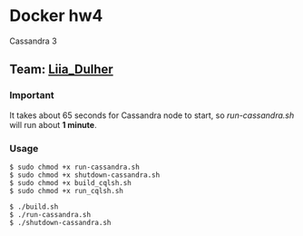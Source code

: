 # Docker hw4
Cassandra 3

## Team: [Liia_Dulher](https://github.com/LiiaDulher)

### Important
It takes about 65 seconds for Cassandra node to start, so <i>run-cassandra.sh</i> will run about <b>1 minute</b>.

### Usage
````
$ sudo chmod +x run-cassandra.sh
$ sudo chmod +x shutdown-cassandra.sh
$ sudo chmod +x build_cqlsh.sh
$ sudo chmod +x run_cqlsh.sh
````
````
$ ./build.sh
$ ./run-cassandra.sh
$ ./shutdown-cassandra.sh
````
